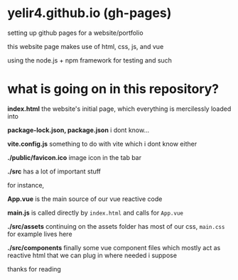 # yelir4.github.io (gh-pages)
setting up github pages for a website/portfolio

this website page makes use of html, css, js, and vue

using the node.js + npm framework for testing and such


# what is going on in this repository?

**index.html** the website's initial page, which everything is mercilessly loaded into

**package-lock.json, package.json** i dont know...

**vite.config.js** something to do with vite which i dont know either

**./public/favicon.ico** image icon in the tab bar

**./src** has a lot of important stuff

for instance,

**App.vue** is the main source of our vue reactive code

**main.js** is called directly by `index.html` and calls for `App.vue`

**./src/assets** continuing on the assets folder has most of our css, `main.css` for example lives here

**./src/components** finally some vue component files which mostly act as reactive html that we can plug in where needed i suppose


thanks for reading